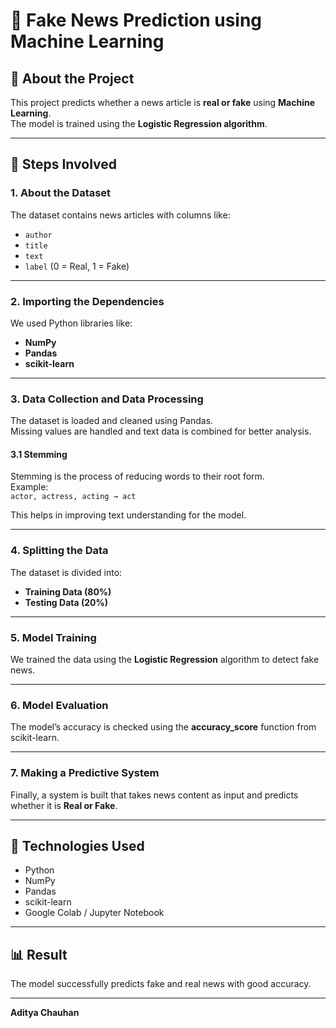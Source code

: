 # 📰 Fake News Prediction using Machine Learning

## 📘 About the Project
This project predicts whether a news article is **real or fake** using **Machine Learning**.  
The model is trained using the **Logistic Regression algorithm**.

---

## 🧩 Steps Involved

### 1. About the Dataset
The dataset contains news articles with columns like:
- `author`
- `title`
- `text`
- `label` (0 = Real, 1 = Fake)

---

### 2. Importing the Dependencies
We used Python libraries like:
- **NumPy**
- **Pandas**
- **scikit-learn**

---

### 3. Data Collection and Data Processing
The dataset is loaded and cleaned using Pandas.  
Missing values are handled and text data is combined for better analysis.

#### 3.1 Stemming
Stemming is the process of reducing words to their root form.  
Example:  
`actor, actress, acting → act`

This helps in improving text understanding for the model.

---

### 4. Splitting the Data
The dataset is divided into:
- **Training Data (80%)**
- **Testing Data (20%)**

---

### 5. Model Training
We trained the data using the **Logistic Regression** algorithm to detect fake news.

---

### 6. Model Evaluation
The model’s accuracy is checked using the **accuracy_score** function from scikit-learn.

---

### 7. Making a Predictive System
Finally, a system is built that takes news content as input and predicts whether it is **Real or Fake**.

---

## 🧠 Technologies Used
- Python  
- NumPy  
- Pandas  
- scikit-learn  
- Google Colab / Jupyter Notebook

---

## 📊 Result
The model successfully predicts fake and real news with good accuracy.

---

**Aditya Chauhan**
